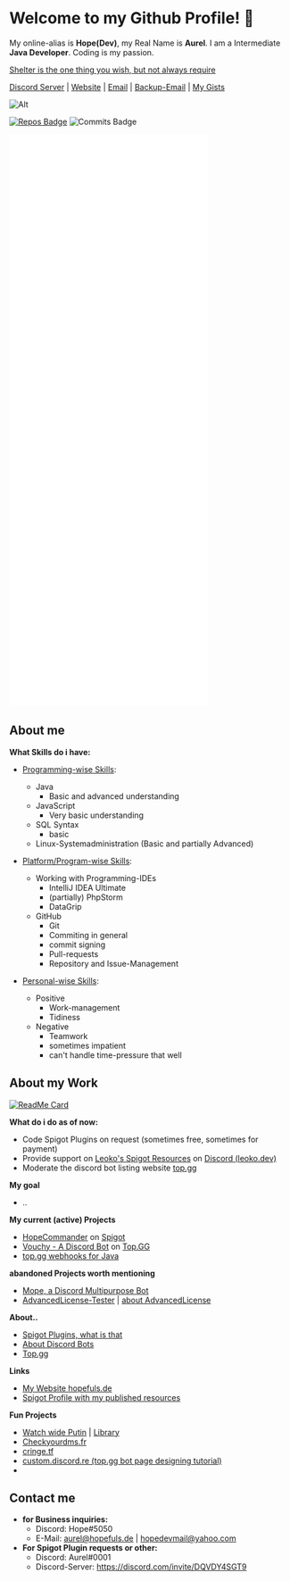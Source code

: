 # Welcome to my Github Profile! 👋
 My online-alias is **Hope(Dev)**, my Real Name is **Aurel**. I am a Intermediate **Java Developer**. Coding is my passion.

[Shelter is the one thing you wish, but not always require](https://www.youtube.com/watch?v=fzQ6gRAEoy0)

[Discord Server](https://discord.hopefuls.de) | [Website](https://hopefuls.de) | [Email](mailto:aurel@hopefuls.de) | [Backup-Email](mailto:hopedevmail@yahoo.com) | [My Gists](https://gist.github.com/Hopefuls)

![Alt](https://discord.c99.nl/widget/theme-4/669452973755072524.png)

[![Repos Badge](https://badges.pufler.dev/repos/Hopefuls)](https://badges.pufler.dev) ![Commits Badge](https://badges.pufler.dev/commits/monthly/Hopefuls)

![Metrics](https://github.com/Hopefuls/Hopefuls/blob/master/github-metrics.svg)

## About me
**What Skills do i have:**
 - <ins>Programming-wise Skills</ins>:
   - Java
     - Basic and advanced understanding
   - JavaScript
     - Very basic understanding
   - SQL Syntax
     - basic
    - Linux-Systemadministration (Basic and partially Advanced)
    
 - <ins>Platform/Program-wise Skills</ins>:
   - Working with Programming-IDEs
     - IntelliJ IDEA Ultimate
     - (partially) PhpStorm
     - DataGrip
   - GitHub
     - Git
     - Commiting in general
     - commit signing
     - Pull-requests
     - Repository and Issue-Management
 - <ins>Personal-wise Skills</ins>:
    - Positive
      - Work-management
      - Tidiness
    - Negative
      - Teamwork
      - sometimes impatient
      - can't handle time-pressure that well
      
## About my Work
 [![ReadMe Card](https://github-readme-stats.vercel.app/api/pin/?username=Hopefuls&repo=JavaHTTPSessions&theme=dark)](https://github.com/Hopefuls/JavaHTTPSessions)

 **What do i do as of now:**
 
 - Code Spigot Plugins on request (sometimes free, sometimes for payment)
 - Provide support on [Leoko's Spigot Resources](https://www.spigotmc.org/resources/authors/leoko.34641/) on [Discord (leoko.dev)](https://discord.com/invite/ycDG6rS)
 - Moderate the discord bot listing website [top.gg](https://top.gg)

**My goal**
- ..

**My current (active) Projects**

 - [HopeCommander](https://github.com/Hopefuls/HopeCommander) on [Spigot](https://www.spigotmc.org/resources/hopecommander.81455/)
 - [Vouchy - A Discord Bot](https://github.com/Hopefuls/Vouchy) on [Top.GG](https://top.gg/bot/777993845047689226)
 - [top.gg webhooks for Java](https://github.com/Hopefuls/topggwebhooks4j)
 
**abandoned Projects worth mentioning**
 - [Mope, a Discord Multipurpose Bot](https://github.com/Hopefuls/Mope)
 - [AdvancedLicense-Tester](https://github.com/Hopefuls/AdvancedLicense-Tester) | [about AdvancedLicense](https://www.spigotmc.org/resources/advancedlicense.20823/)
 
 **About..** 
 - [Spigot Plugins, what is that](https://www.spigotmc.org/wiki/about-spigot/)
 - [About Discord Bots](https://discord.com/developers/docs/intro)
 - [Top.gg](https://top.gg)

**Links**

 - [My Website hopefuls.de](https://hopefuls.de)
 - [Spigot Profile with my published resources](https://www.spigotmc.org/members/hopedev.760200/)

**Fun Projects**
 - [Watch wide Putin](https://putin.tf) | [Library](https://library.putin.tf)
 - [Checkyourdms.fr](https://checkyourdms.fr)
 - [cringe.tf](https://cringe.tf)
 - [custom.discord.re (top.gg bot page designing tutorial)](https://custom.discord.re)
 - 
## Contact me
- **for Business inquiries:**
  - Discord: Hope#5050
  - E-Mail: aurel@hopefuls.de | hopedevmail@yahoo.com
 - **For Spigot Plugin requests or other:**
	 - Discord: Aurel#0001
	 - Discord-Server: https://discord.com/invite/DQVDY4SGT9

